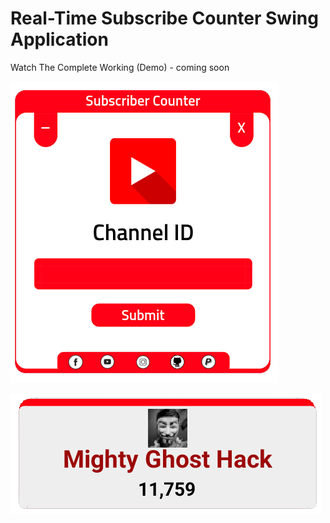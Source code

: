 # Real-Time Subscribe Counter Swing Application

Watch The Complete Working (Demo) - coming soon

![](https://github.com/mayurkadampro/Real-Time-Subscribe-Counter-GUI/blob/master/snapshot/Subscriber%20Count.png)

![](https://github.com/mayurkadampro/Real-Time-Subscribe-Counter-GUI/blob/master/snapshot/widget.png)


